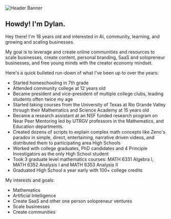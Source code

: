 ![Header Banner](https://user-images.githubusercontent.com/6586811/212342323-3ed4c52c-f1dc-4e5b-88ec-453402c503ee.png)

## Howdy! I'm Dylan.

Hey there! I'm 18 years old and interested in AI, community, learning, and growing and scaling businesses.

My goal is to leverage and create online communities and resources to scale businesses, create content, personal branding, SaaS and solopreneur businesses, and free young minds with the creator economy mindset.

Here's a quick bulleted run-down of what I've been up to over the years:
- Started homeschooling in 7th grade
- Attended community college at 12 years old
- Became president and vice-president of multiple college clubs, leading students often twice my age
- Started taking courses from the University of Texas at Rio Grande Valley through their Mathematics and Science Academy at 15 years old
- Became a research assistant at an NSF funded research program on Near Peer Mentoring led by UTRGV professors in the Mathematics, and Education departments.
- Created dozens of scripts to explain complex math concepts like Zeno's paradox in simple, direct, entertaining, narrative driven videos, and distributed them to participating area High Schools
- Worked with college graduates, PhD candidates and 4 Principle Investigators as the only High School student
- Took 3 graduate level mathematics courses: MATH 6331 Algebra I, MATH 6352 Analysis I and MATH 6353 Analysis II
- Graduated High School a year early with 100+ college credits

My interests and goals:
- Mathematics
- Artificial Intelligence
- Create SaaS and other one person solopreneur ventures
- Scale businesses
- Create communities
